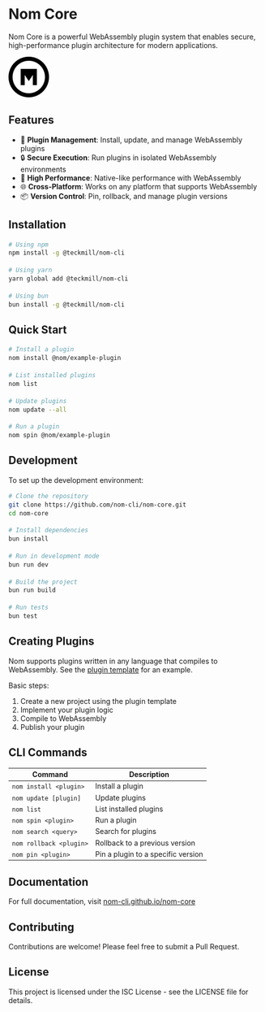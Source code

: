 # Nom Core

Nom Core is a powerful WebAssembly plugin system that enables secure, high-performance plugin architecture for modern applications.

![Nom Core](./docs/src/assets/nom-logo.svg)

## Features

- 🔌 **Plugin Management**: Install, update, and manage WebAssembly plugins
- 🔒 **Secure Execution**: Run plugins in isolated WebAssembly environments
- 🚀 **High Performance**: Native-like performance with WebAssembly
- 🌐 **Cross-Platform**: Works on any platform that supports WebAssembly
- 📦 **Version Control**: Pin, rollback, and manage plugin versions

## Installation

```bash
# Using npm
npm install -g @teckmill/nom-cli

# Using yarn
yarn global add @teckmill/nom-cli

# Using bun
bun install -g @teckmill/nom-cli
```

## Quick Start

```bash
# Install a plugin
nom install @nom/example-plugin

# List installed plugins
nom list

# Update plugins
nom update --all

# Run a plugin
nom spin @nom/example-plugin
```

## Development

To set up the development environment:

```bash
# Clone the repository
git clone https://github.com/nom-cli/nom-core.git
cd nom-core

# Install dependencies
bun install

# Run in development mode
bun run dev

# Build the project
bun run build

# Run tests
bun test
```

## Creating Plugins

Nom supports plugins written in any language that compiles to WebAssembly. See the [plugin template](examples/plugin-template) for an example.

Basic steps:
1. Create a new project using the plugin template
2. Implement your plugin logic
3. Compile to WebAssembly
4. Publish your plugin

## CLI Commands

| Command | Description |
|---------|-------------|
| `nom install <plugin>` | Install a plugin |
| `nom update [plugin]` | Update plugins |
| `nom list` | List installed plugins |
| `nom spin <plugin>` | Run a plugin |
| `nom search <query>` | Search for plugins |
| `nom rollback <plugin>` | Rollback to a previous version |
| `nom pin <plugin>` | Pin a plugin to a specific version |

## Documentation

For full documentation, visit [nom-cli.github.io/nom-core](https://nom-cli.github.io/nom-core)

## Contributing

Contributions are welcome! Please feel free to submit a Pull Request.

## License

This project is licensed under the ISC License - see the LICENSE file for details.
